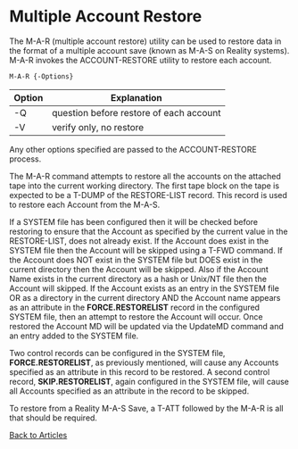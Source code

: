 # Multiple Account Restore

<PageHeader />

The M-A-R (multiple account restore) utility can be used to restore data in the format of a multiple account save (known as M-A-S on Reality systems). M-A-R invokes the ACCOUNT-RESTORE utility to restore each account.

```
M-A-R {-Options}
```

| Option | Explanation |
| --- | --- |
| -Q | question before restore of each account |
| -V | verify only, no restore |

Any other options specified are passed to the ACCOUNT-RESTORE process.

The M-A-R command attempts to restore all the accounts on the attached tape into the current working directory. The first tape block on the tape is expected to be a T-DUMP of the RESTORE-LIST record. This record is used to restore each Account from the M-A-S.

If a SYSTEM file has been configured then it will be checked before restoring to ensure that the Account as specified by the current value in the RESTORE-LIST, does not already exist. If the Account does exist in the SYSTEM file then the Account will be skipped using a T-FWD command. If the Account does NOT exist in the SYSTEM file but DOES exist in the current directory then the Account will be skipped. Also if the Account Name exists in the current directory as a hash or Unix/NT file then the Account will skipped. If the Account exists as an entry in the SYSTEM file OR as a directory in the current directory AND the Account name appears as an attribute in the **FORCE.RESTORELIST** record in the configured SYSTEM file, then an attempt to restore the Account will occur. Once restored the Account MD will be updated via the UpdateMD command and an entry added to the SYSTEM file.

Two control records can be configured in the SYSTEM file, **FORCE.RESTORELIST**, as previously mentioned, will cause any Accounts specified as an attribute in this record to be restored. A second control record, **SKIP.RESTORELIST**, again configured in the SYSTEM file, will cause all Accounts specified as an attribute in the record to be skipped.

To restore from a Reality M-A-S Save, a T-ATT followed by the M-A-R is all that should be required.

[Back to Articles](./../README.md)

  
<PageFooter />
